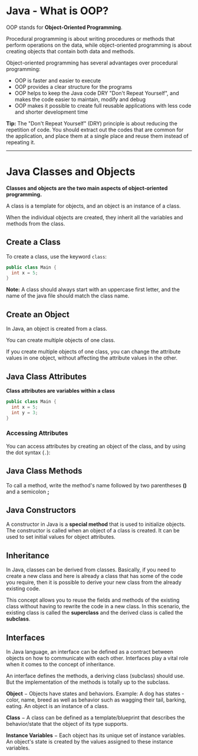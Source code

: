 


# Java - What is OOP?


OOP stands for **Object-Oriented Programming**.

Procedural programming is about writing procedures or methods that perform operations on the data, while object-oriented programming is about creating objects that contain both data and methods.

Object-oriented programming has several advantages over procedural programming:

-   OOP is faster and easier to execute
-   OOP provides a clear structure for the programs
-   OOP helps to keep the Java code DRY "Don't Repeat Yourself", and makes the code easier to maintain, modify and debug
-   OOP makes it possible to create full reusable applications with less code and shorter development time

**Tip:** The "Don't Repeat Yourself" (DRY) principle is about reducing the repetition of code. You should extract out the codes that are common for the application, and place them at a single place and reuse them instead of repeating it.



---



# Java Classes and Objects


**Classes and objects are the two main aspects of object-oriented programming.**

A class is a template for objects, and an object is an instance of a class.

When the individual objects are created, they inherit all the variables and methods from the class.



## Create a Class


To create a class, use the keyword `class`:

```java
public class Main {
  int x = 5;
}
```


**Note:** A class should always start with an uppercase first letter, and the name of the java file should match the class name.



## Create an Object

In Java, an object is created from a class.

You can create multiple objects of one class.

If you create multiple objects of one class, you can change the attribute values in one object, without affecting the attribute values in the other.



## Java Class Attributes


**Class attributes are variables within a class**


```java
public class Main {
  int x = 5;
  int y = 3;
}
```



### Accessing Attributes


You can access attributes by creating an object of the class, and by using the dot syntax (`.`):



## Java Class Methods


To call a method, write the method's name followed by two parentheses **()** and a semicolon **;**



## Java Constructors


A constructor in Java is a **special method** that is used to initialize objects. The constructor is called when an object of a class is created. It can be used to set initial values for object attributes.




## Inheritance

In Java, classes can be derived from classes. Basically, if you need to create a new class and here is already a class that has some of the code you require, then it is possible to derive your new class from the already existing code.

This concept allows you to reuse the fields and methods of the existing class without having to rewrite the code in a new class. In this scenario, the existing class is called the **superclass** and the derived class is called the **subclass**.


## Interfaces

In Java language, an interface can be defined as a contract between objects on how to communicate with each other. Interfaces play a vital role when it comes to the concept of inheritance.

An interface defines the methods, a deriving class (subclass) should use. But the implementation of the methods is totally up to the subclass.




**Object** − Objects have states and behaviors. Example: A dog has states - color, name, breed as well as behavior such as wagging their tail, barking, eating. An object is an instance of a class.

**Class** − A class can be defined as a template/blueprint that describes the behavior/state that the object of its type supports.

**Instance Variables** − Each object has its unique set of instance variables. An object's state is created by the values assigned to these instance variables.